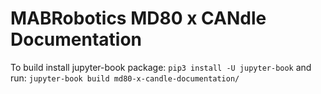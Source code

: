 # MABRobotics MD80 x CANdle Documentation

To build install jupyter-book package:
`pip3 install -U jupyter-book`
and run: 
`jupyter-book build md80-x-candle-documentation/`


